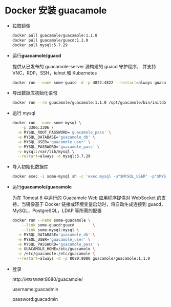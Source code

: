 # Docker 安装 guacamole

- 拉取镜像

  ```bash
  docker pull guacamole/guacamole:1.1.0
  docker pull guacamole/guacd:1.1.0
  docker pull mysql:5.7.29
  ```

- 运行**guacamole/guacd**

  提供从已发布的 guacamole-server 源构建的 guacd 守护程序， 并支持 VNC，RDP，SSH，telnet 和 Kubernetes

  ```bash
  docker run --name some-guacd -d -p 4822:4822 --restart=always guacamole/guacd:1.1.0
  ```

- 导出数据库初始化语句

  ```bash
  docker run --rm guacamole/guacamole:1.1.0 /opt/guacamole/bin/initdb.sh --mysql > initdb.sql
  ```

- 运行 mysql

  ```bash
  docker run --name some-mysql \
      -p 3306:3306 \
  	-e MYSQL_ROOT_PASSWORD='guacamole_pass' \
  	-e MYSQL_DATABASE='guacamole_db' \
  	-e MYSQL_USER='guacamole_user' \
  	-e MYSQL_PASSWORD='guacamole_pass' \
  	-v mysql:/var/lib/mysql \
  	--restart=always -d mysql:5.7.29
  ```

- 导入初始化数据库

  ```bash
  docker exec -i some-mysql sh -c 'exec mysql -u"$MYSQL_USER" -p"$MYSQL_PASSWORD" -D"$MYSQL_DATABASE"' < initdb.sql
  ```

- 运行**guacamole/guacamole**

  为在 Tomcat 8 中运行的 Guacamole Web 应用程序提供对 WebSocket 的支持。当镜像基于 Docker 链接或环境变量启动时，将自动生成连接到 guacd，MySQL，PostgreSQL，LDAP 等所需的配置

  ```bash
  docker run --name some-guacamole \
      --link some-guacd:guacd        \
      --link some-mysql:mysql \
  	-e MYSQL_DATABASE='guacamole_db' \
  	-e MYSQL_USER='guacamole_user' \
  	-e MYSQL_PASSWORD='guacamole_pass' \
  	-e GUACAMOLE_HOME=/etc/guacamole \
  	-v /etc/guacamole:/etc/guacamole \
  	--restart=always -d -p 8080:8080 guacamole/guacamole:1.1.0
  ```

- 登录

  http://_`HOSTNAME`_:8080/guacamole/

  username:guacadmin

  password:guacadmin
